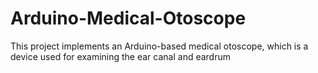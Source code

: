 # Arduino-Medical-Otoscope
This project implements an Arduino-based medical otoscope, which is a device used for examining the ear canal and eardrum 
